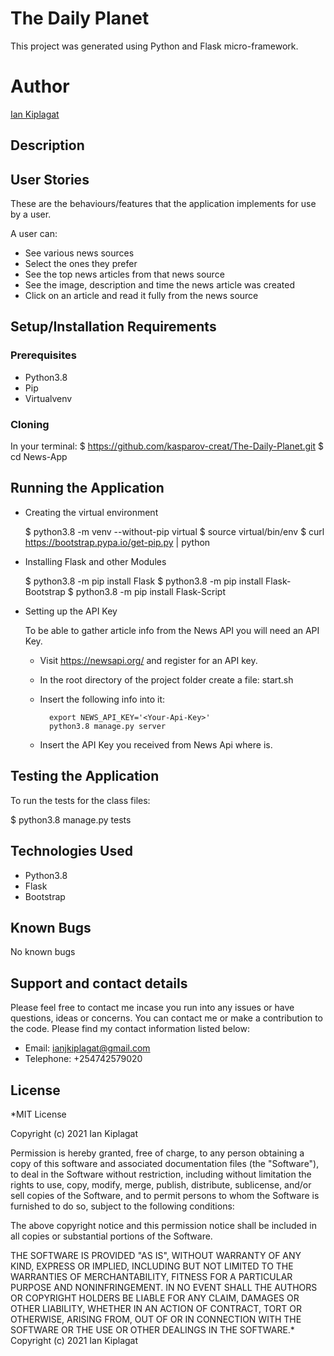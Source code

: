 # The Daily Planet

This project was generated using Python and Flask micro-framework.

# Author

[Ian Kiplagat](https://github.com/kasparov-creat/)

## Description



## User Stories

These are the behaviours/features that the application implements for use by a user.

A user can:
- See various news sources
- Select the ones they prefer
- See the top news articles from that news source
- See the image, description and time the news article was created
- Click on an article and read it fully from the news source

## Setup/Installation Requirements

### Prerequisites

- Python3.8
- Pip
- Virtualvenv

### Cloning

In your terminal:
   $ https://github.com/kasparov-creat/The-Daily-Planet.git
   $ cd News-App

## Running the Application

- Creating the virtual environment

  $ python3.8 -m venv --without-pip virtual
  $ source virtual/bin/env
  $ curl https://bootstrap.pypa.io/get-pip.py | python

- Installing Flask and other Modules

  $ python3.8 -m pip install Flask
  $ python3.8 -m pip install Flask-Bootstrap
  $ python3.8 -m pip install Flask-Script

- Setting up the API Key

  To be able to gather article info from the News API you will need an API Key.

  * Visit https://newsapi.org/ and register for an API key.
  * In the root directory of the project folder create a file: start.sh
  * Insert the following info into it:

          export NEWS_API_KEY='<Your-Api-Key>'
          python3.8 manage.py server

  * Insert the API Key you received from News Api where <Your-Api-Key> is.

## Testing the Application

To run the tests for the class files:

  $ python3.8 manage.py tests

## Technologies Used

- Python3.8
- Flask
- Bootstrap

## Known Bugs

No known bugs

## Support and contact details

Please feel free to contact me incase you run into any issues or have questions, ideas or concerns. You can contact me or make a contribution to the code. Please find my contact information listed below:

- Email: ianjkiplagat@gmail.com
- Telephone: +254742579020

## License

\*MIT License

Copyright (c) 2021 Ian Kiplagat

Permission is hereby granted, free of charge, to any person obtaining a copy of this software and associated documentation files (the "Software"), to deal in the Software without restriction, including without limitation the rights to use, copy, modify, merge, publish, distribute, sublicense, and/or sell copies of the Software, and to permit persons to whom the Software is furnished to do so, subject to the following conditions:

The above copyright notice and this permission notice shall be included in all copies or substantial portions of the Software.

THE SOFTWARE IS PROVIDED "AS IS", WITHOUT WARRANTY OF ANY KIND, EXPRESS OR IMPLIED, INCLUDING BUT NOT LIMITED TO THE WARRANTIES OF MERCHANTABILITY, FITNESS FOR A PARTICULAR PURPOSE AND NONINFRINGEMENT. IN NO EVENT SHALL THE AUTHORS OR COPYRIGHT HOLDERS BE LIABLE FOR ANY CLAIM, DAMAGES OR OTHER LIABILITY, WHETHER IN AN ACTION OF CONTRACT, TORT OR OTHERWISE, ARISING FROM, OUT OF OR IN CONNECTION WITH THE SOFTWARE OR THE USE OR OTHER DEALINGS IN THE SOFTWARE.\* Copyright (c) 2021 Ian Kiplagat

